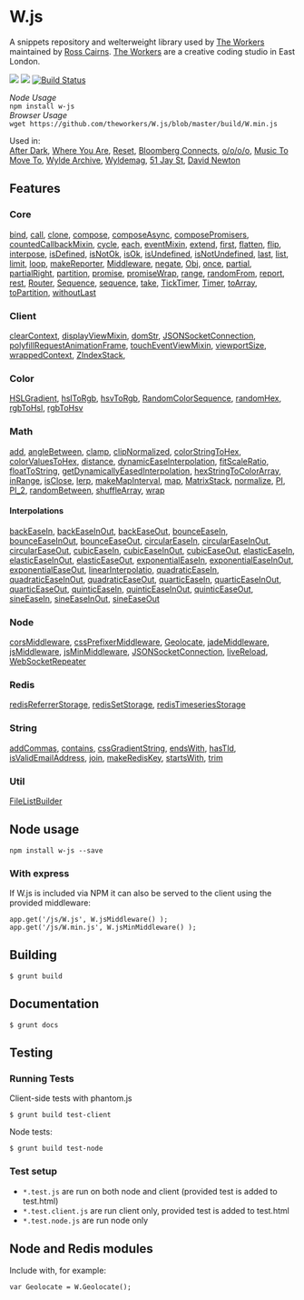 # W.js

A snippets repository and welterweight library used by [The Workers](http://theworkers.net) maintained by [Ross Cairns](http://rosscairns.com/). [The Workers](http://theworkers.net) are a creative coding studio in East London. 

![](https://img.shields.io/npm/v/w-js.svg?style=flat)
![](https://img.shields.io/npm/dm/w-js.svg)
[![Build Status](https://travis-ci.org/theworkers/W.js.svg?branch=master)](https://travis-ci.org/theworkers/W.js)

_Node Usage_  
`npm install w-js`  
*Browser Usage*  
`wget https://github.com/theworkers/W.js/blob/master/build/W.min.js`

Used in:  
[After Dark](http://afterdark.io/),
[Where You Are](http://where-you-are.com/),
[Reset](http://www.bibliothequedesign.com/projects/branding/reset/),
[Bloomberg Connects](http://www.tate.org.uk/visit/tate-modern/things-to-do/bloomberg-connects-interactive-activities),
[o/o/o/o](http://o-o-o-o.co.uk/),
[Music To Move To](http://musictomoveto.co.uk/),
[Wylde Archive](http://archive.wyldemag.co.uk/),
[Wyldemag](http://archive.wyldemag.co.uk/),
[51 Jay St](http://51jayst.com/),
[David Newton](http://dnewton.com/)
 
## Features

### Core

[bind](core/bind.js),
[call](core/call.js),
[clone](core/clone.js),
[compose](core/compose.js),
[composeAsync](core/compose-async.js),
[composePromisers](core/compose-promisers.js),
[countedCallbackMixin](core/counted-callback-mixin.js),
[cycle](core/cycle.js),
[each](core/each.js),
[eventMixin](core/event-mixin.js),
[extend](core/extend.js),
[first](core/first.js),
[flatten](core/flatten.js),
[flip](core/flip.js),
[interpose](core/interpose.js),
[isDefined](core/is-defined.js),
[isNotOk](core/is-not-ok.js),
[isOk](core/is-ok.js),
[isUndefined](core/is-undefined.js),
[isNotUndefined](core/is-not-undefined.js),
[last](core/last.js),
[list](core/list.js),
[limit](core/limit.js),
[loop](core/loop.js),
[makeReporter](core/make-reporter.js),
[Middleware](core/middleware.js),
[negate](core/negate.js),
[Obj](core/object.js),
[once](core/once.js),
[partial](core/partial.js),
[partialRight](core/partial-right.js),
[partition](core/partition.js),
[promise](core/promise.js),
[promiseWrap](core/promiseWrap.js),
[range](core/range.js),
[randomFrom](core/random-from.js),
[report](core/report.js),
[rest](core/rest.js),
[Router](core/router.js),
[Sequence](core/sequence.js),
[sequence](core/sequence.js),
[take](core/take.js),
[TickTimer](core/tick-timer.js),
[Timer](core/timer.js),
[toArray](core/to-array.js),
[toPartition](core/to-partition.js),
[withoutLast](core/without-last.js)

### Client

[clearContext](client/clear-context.js),
[displayViewMixin](client/display-view-mixin.js),
[domStr](client/dom-str.js),
[JSONSocketConnection](client/json-socket-connection.js),
[polyfillRequestAnimationFrame](client/polyfill-request-animation-frame.js),
[touchEventViewMixin](client/touch-event-view-mixin.js),
[viewportSize](client/viewport-size.js),
[wrappedContext](client/wrapped-context.js),
[ZIndexStack](client/z-index-stack.js),

### Color

[HSLGradient](color/hsl-gradient.js),
[hslToRgb](color/hsl-to-rgb.js),
[hsvToRgb](color/hsv-to-rgb.js),
[RandomColorSequence](color/random-color-sequence.js),
[randomHex](color/random-hex.js),
[rgbToHsl](color/rgb-to-hsl.js),
[rgbToHsv](color/rgb-to-hsv.js)

### Math

[add](math/add.js),
[angleBetween](math/angle-between.js),
[clamp](math/clamp.js),
[clipNormalized](math/clip-normalized.js),
[colorStringToHex](math/color-string-to-hex.js),
[colorValuesToHex](math/color-values-to-hex.js),
[distance](math/distance.js),
[dynamicEaseInterpolation](math/dynamic-ease-interpolation.js),
[fitScaleRatio](math/fit-scale-ratio.js),
[floatToString](math/float-to-string.js),
[getDynamicallyEasedInterpolation](math/get-dynamically-eased-interpolation.js),
[hexStringToColorArray](math/hex-string-to-color-array.js),
[inRange](math/in-range.js),
[isClose](math/is-close.js),
[lerp](math/lerp.js),
[makeMapInterval](math/make-map-interval.js),
[map](math/map.js),
[MatrixStack](math/matrix-stack.js),
[normalize](math/normalize.js),
[PI](math/p-i.js),
[PI_2](math/pi-2.js),
[randomBetween](math/random-between.js),
[shuffleArray](math/shuffle-array.js),
[wrap](math/wrap.js)

#### Interpolations

[backEaseIn](math/interpolations/back-ease-in.js),
[backEaseInOut](math/interpolations/back-ease-in-out.js),
[backEaseOut](math/interpolations/back-ease-out.js),
[bounceEaseIn](math/interpolations/bounce-ease-in.js),
[bounceEaseInOut](math/interpolations/bounce-ease-in-out.js),
[bounceEaseOut](math/interpolations/bounce-ease-out.js),
[circularEaseIn](math/interpolations/circular-ease-in.js),
[circularEaseInOut](math/interpolations/circular-ease-in-out.js),
[circularEaseOut](math/interpolations/circular-ease-out.js),
[cubicEaseIn](math/interpolations/cubic-ease-in.js),
[cubicEaseInOut](math/interpolations/cubic-ease-in-out.js),
[cubicEaseOut](math/interpolations/cubic-ease-out.js),
[elasticEaseIn](math/interpolations/elastic-ease-in.js),
[elasticEaseInOut](math/interpolations/elastic-ease-in-out.js),
[elasticEaseOut](math/interpolations/elastic-ease-out.js),
[exponentialEaseIn](math/interpolations/exponential-ease-in.js),
[exponentialEaseInOut](math/interpolations/exponential-ease-in-out.js),
[exponentialEaseOut](math/interpolations/exponential-ease-out.js),
[linearInterpolatio](math/interpolations/linear-interpolatio.js),
[quadraticEaseIn](math/interpolations/quadratic-ease-in.js),
[quadraticEaseInOut](math/interpolations/quadratic-ease-in-out.js),
[quadraticEaseOut](math/interpolations/quadratic-ease-out.js),
[quarticEaseIn](math/interpolations/quartic-ease-in.js),
[quarticEaseInOut](math/interpolations/quartic-ease-in-out.js),
[quarticEaseOut](math/interpolations/quartic-ease-out.js),
[quinticEaseIn](math/interpolations/quintic-ease-in.js),
[quinticEaseInOut](math/interpolations/quintic-ease-in-out.js),
[quinticEaseOut](math/interpolations/quintic-ease-out.js),
[sineEaseIn](math/interpolations/sine-ease-in.js),
[sineEaseInOut](math/interpolations/sine-ease-in-out.js),
[sineEaseOut](math/interpolations/sine-ease-out.js)

### Node

[corsMiddleware](node/cors-middleware.js),
[cssPrefixerMiddleware](node/css-prefixer-middleware.js),
[Geolocate](node/geolocate.js),
[jadeMiddleware](node/jade-middleware.js),
[jsMiddleware](node/js-middleware.js),
[jsMinMiddleware](node/js-min-middleware.js),
[JSONSocketConnection](node/json-socket-connection.js),
[liveReload](node/live-reload.js),
[WebSocketRepeater](node/web-socket-repeater.js)

### Redis

[redisReferrerStorage](redis/redis-referrer-storage.js),
[redisSetStorage](redis/redis-set-storage.js),
[redisTimeseriesStorage](redis/redis-timeseries-storage.js)

### String

[addCommas](string/add-commas.js),
[contains](string/contains.js),
[cssGradientString](string/css-gradient-string.js),
[endsWith](string/ends-with.js),
[hasTld](string/has-tld.js),
[isValidEmailAddress](string/is-valid-email-address.js),
[join](string/join.js),
[makeRedisKey](string/make-redis-key.js),
[startsWith](string/starts-with.js),
[trim](string/trim.js)

### Util

[FileListBuilder](util/file-list-builder.js)

## Node usage

    npm install w-js --save

### With express

If W.js is included via NPM it can also be served to the client using the provided middleware:

	app.get('/js/W.js', W.jsMiddleware() );
	app.get('/js/W.min.js', W.jsMinMiddleware() );

## Building

    $ grunt build

## Documentation 

    $ grunt docs

## Testing

### Running Tests

Client-side tests with phantom.js

    $ grunt build test-client

Node tests:

    $ grunt build test-node

### Test setup

* `*.test.js` are run on both node and client (provided test is added to test.html)
* `*.test.client.js` are run client only, provided test is added to test.html
* `*.test.node.js` are run node only

## Node and Redis modules

Include with, for example:

    var Geolocate = W.Geolocate();
